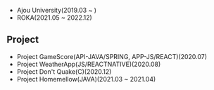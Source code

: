 - Ajou University(2019.03 ~ )  
- ROKA(2021.05 ~ 2022.12)  
    
## Project  
- Project GameScore(API-JAVA/SPRING, APP-JS/REACT)(2020.07)  
- Project WeatherApp(JS/REACTNATIVE)(2020.08)  
- Project Don't Quake(C)(2020.12)  
- Project Homemellow(JAVA)(2021.03 ~ 2021.04)  

<!--
**SYJoe/SYJoe** is a ✨ _special_ ✨ repository because its `README.md` (this file) appears on your GitHub profile.

Here are some ideas to get you started:

- 🔭 I’m currently working on ...
- 🌱 I’m currently learning ...
- 👯 I’m looking to collaborate on ...
- 🤔 I’m looking for help with ...
- 💬 Ask me about ...
- 📫 How to reach me: ...
- 😄 Pronouns: ...
- ⚡ Fun fact: ...
-->
